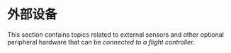 # 外部设备

This section contains topics related to external sensors and other optional peripheral hardware that can be _connected to a flight controller_.

